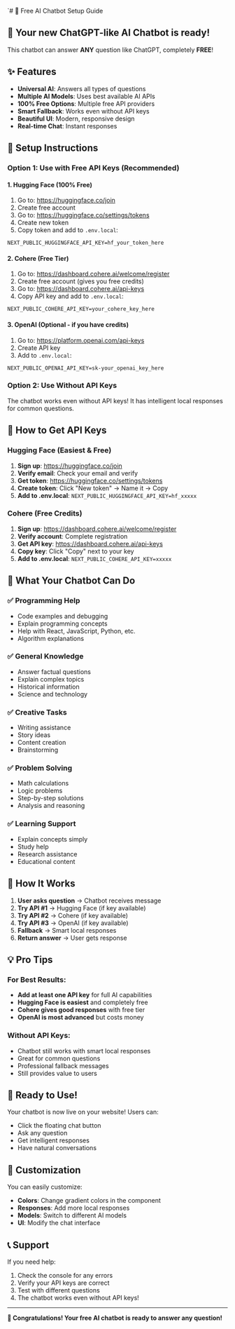 `# 🤖 Free AI Chatbot Setup Guide

## 🚀 Your new ChatGPT-like AI Chatbot is ready!

This chatbot can answer **ANY** question like ChatGPT, completely **FREE**!

## ✨ Features
- **Universal AI**: Answers all types of questions
- **Multiple AI Models**: Uses best available AI APIs
- **100% Free Options**: Multiple free API providers
- **Smart Fallback**: Works even without API keys
- **Beautiful UI**: Modern, responsive design
- **Real-time Chat**: Instant responses

## 🔧 Setup Instructions

### Option 1: Use with Free API Keys (Recommended)

#### 1. Hugging Face (100% Free)
1. Go to: https://huggingface.co/join
2. Create free account
3. Go to: https://huggingface.co/settings/tokens
4. Create new token
5. Copy token and add to `.env.local`:
```
NEXT_PUBLIC_HUGGINGFACE_API_KEY=hf_your_token_here
```

#### 2. Cohere (Free Tier)
1. Go to: https://dashboard.cohere.ai/welcome/register
2. Create free account (gives you free credits)
3. Go to: https://dashboard.cohere.ai/api-keys
4. Copy API key and add to `.env.local`:
```
NEXT_PUBLIC_COHERE_API_KEY=your_cohere_key_here
```

#### 3. OpenAI (Optional - if you have credits)
1. Go to: https://platform.openai.com/api-keys
2. Create API key
3. Add to `.env.local`:
```
NEXT_PUBLIC_OPENAI_API_KEY=sk-your_openai_key_here
```

### Option 2: Use Without API Keys
The chatbot works even without API keys! It has intelligent local responses for common questions.

## 📝 How to Get API Keys

### Hugging Face (Easiest & Free)
1. **Sign up**: https://huggingface.co/join
2. **Verify email**: Check your email and verify
3. **Get token**: https://huggingface.co/settings/tokens
4. **Create token**: Click "New token" → Name it → Copy
5. **Add to .env.local**: `NEXT_PUBLIC_HUGGINGFACE_API_KEY=hf_xxxxx`

### Cohere (Free Credits)
1. **Sign up**: https://dashboard.cohere.ai/welcome/register
2. **Verify account**: Complete registration
3. **Get API key**: https://dashboard.cohere.ai/api-keys
4. **Copy key**: Click "Copy" next to your key
5. **Add to .env.local**: `NEXT_PUBLIC_COHERE_API_KEY=xxxxx`

## 🎯 What Your Chatbot Can Do

### ✅ Programming Help
- Code examples and debugging
- Explain programming concepts
- Help with React, JavaScript, Python, etc.
- Algorithm explanations

### ✅ General Knowledge
- Answer factual questions
- Explain complex topics
- Historical information
- Science and technology

### ✅ Creative Tasks
- Writing assistance
- Story ideas
- Content creation
- Brainstorming

### ✅ Problem Solving
- Math calculations
- Logic problems
- Step-by-step solutions
- Analysis and reasoning

### ✅ Learning Support
- Explain concepts simply
- Study help
- Research assistance
- Educational content

## 🔄 How It Works

1. **User asks question** → Chatbot receives message
2. **Try API #1** → Hugging Face (if key available)
3. **Try API #2** → Cohere (if key available)  
4. **Try API #3** → OpenAI (if key available)
5. **Fallback** → Smart local responses
6. **Return answer** → User gets response

## 💡 Pro Tips

### For Best Results:
- **Add at least one API key** for full AI capabilities
- **Hugging Face is easiest** and completely free
- **Cohere gives good responses** with free tier
- **OpenAI is most advanced** but costs money

### Without API Keys:
- Chatbot still works with smart local responses
- Great for common questions
- Professional fallback messages
- Still provides value to users

## 🚀 Ready to Use!

Your chatbot is now live on your website! Users can:
- Click the floating chat button
- Ask any question
- Get intelligent responses
- Have natural conversations

## 🔧 Customization

You can easily customize:
- **Colors**: Change gradient colors in the component
- **Responses**: Add more local responses
- **Models**: Switch to different AI models
- **UI**: Modify the chat interface

## 📞 Support

If you need help:
1. Check the console for any errors
2. Verify your API keys are correct
3. Test with different questions
4. The chatbot works even without API keys!

---

**🎉 Congratulations! Your free AI chatbot is ready to answer any question!**